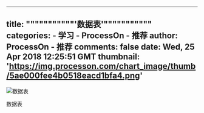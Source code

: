 
---
title: """""""""""'数据表'"""""""""""
categories: 
    - 学习
    - ProcessOn - 推荐
author: ProcessOn - 推荐
comments: false
date: Wed, 25 Apr 2018 12:25:51 GMT
thumbnail: 'https://img.processon.com/chart_image/thumb/5ae000fee4b0518eacd1bfa4.png'
---

<div>   
<img class="thumb" alt="数据表" src="https://img.processon.com/chart_image/thumb/5ae000fee4b0518eacd1bfa4.png" referrerpolicy="no-referrer">
<p>数据表</p>  
</div>
            